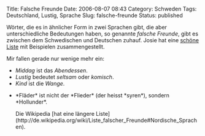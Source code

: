 Title: Falsche Freunde
Date: 2006-08-07 08:43
Category: Schweden
Tags: Deutschland, Lustig, Sprache
Slug: falsche-freunde
Status: published

Wörter, die es in ähnlicher Form in zwei Sprachen gibt, die aber
unterschiedliche Bedeutungen haben, so genannte *falsche Freunde*, gibt
es zwischen dem Schwedischen und Deutschen zuhauf. Josie hat eine
[schöne Liste](http://wulle.se/blog/2006/08/falsche-freunde.html) mit
Beispielen zusammengestellt.

Mir fallen gerade nur wenige mehr ein:

-   *Middag* ist das *Abendessen*.
-   *Lustig* bedeutet *seltsam* oder *komisch*.
-   *Kind* ist die *Wange*.

<ul>
<li>
*Fläder* ist nicht der *Flieder* (der heisst *syren*), sondern
*Hollunder*.

</p>
Die Wikipedia [hat eine längere
Liste](http://de.wikipedia.org/wiki/Liste_falscher_Freunde#Nordische_Sprachen).

